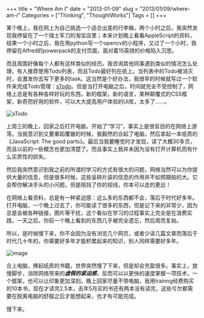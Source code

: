 +++
title = "Where Am I"
date = "2013-01-09"
slug = "2013/01/09/where-am-i"
Categories = ["Thinking", "ThoughtWorks"]
Tags = []
+++

某个晚上，我在网上为自己挑选一个适合出差的行李箱，两个小时之后，我突然发现我停留在了一个瑞士军刀的淘宝店里；本来计划晚上看看AppleScript的资料，结果一个小时之后，我在用python写一个opencv的小程序，又过了一个小时，我停留在Alfred的powerpack的支付页面，面对着15英镑的价格陷入沉思。

而且周围好像每个人都有这样类似的经历。我咨询其他同事遇到类似的情况怎么处理，有人推荐使用Todo列表，而且Todo最好列在纸上。当列表中的Todo被消灭时，会激发你去写下更多的task。这当然是个好办法，我很早的时候就写过一个软件来完成Todo管理：[sTodo](http://code.google.com/p/stodo/)。但是当打开电脑之后，时间就完全不受控制了，网络上总是有各种各样好玩的东西，新的框架，新的语言，某种颠覆式的CSS框架，新奇而好用的软件，可以大大提高用户体验的UI库，太多了……。

![sTodo](/images/2013/01/stodo_edit.png)

上周三的晚上，回家之后打开电脑，开始了“学习”，事实上是很盲目的在网络上游荡，当我意识到又要重蹈覆辙的时候，我毅然的合起了电脑，然后拿起一本纸质的《JavaScript: The good parts》。最后当我要睡觉时才发现，读了大概30多页，而且以前的一些概念也更加清楚了。而且事实上我并未因为没有打开计算机而有什么实质性的损失。

然后我突然意识到我之前的所谓的学习的方式有很大的问题，网络当然可以为你提供大量的信息，但是很多时候，这些呈碎片装的信息的作用并不如预期般的大。它会帮你解决手头的小问题，但是阻挡了你的视线，你本可以走的更远！

在网络上看资料，总是有一种紧迫感：这么多的东西都不会，落后于时代好多年。打开电脑，一个晚上过去了，你可能读了很多的东西，但是记下来的非常少，因为总是会被各种链接，图片等干扰，这个看似在学习的过程事实上完全是在浪费实践，一天之后，你前一个晚上看到的东西几乎被完全遗忘，然后周而复始。

所以，是时候慢下来，你不会因为没有浏览几个网页，或者少读几篇文章而落后于时代几十年的，你需要好多年才能积累起来的知识，别人同样需要好多年。

![image](/images/2013/01/todos.png)

合上电脑，捧起纸质的书籍，世界突然慢了下来，但是却会充盈很多。事实上，放慢脚步，消除网络带来的***虚假的紧迫感***，反而可以以更快的速度掌握一项技术，一个框架，也可以让印象更加深刻。晚上回家尽量不带电脑，我用trainng经费购买的10本书，现在才读完2.5本，去年5月买的书还有两本没有读完，这些亏欠都需要在脱离电脑的舒服之后才能想起来，也才有可能完成。

慢下来。
